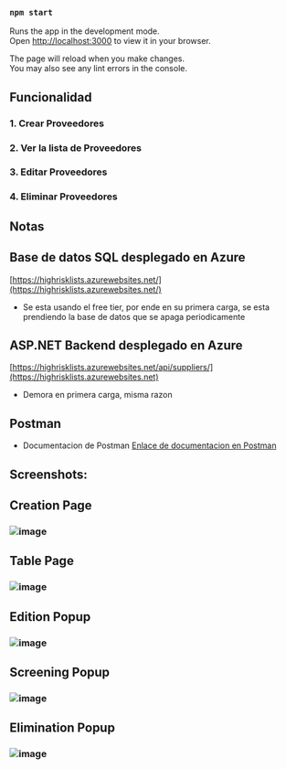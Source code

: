
### `npm start`

Runs the app in the development mode.\
Open [http://localhost:3000](http://localhost:3000) to view it in your browser.

The page will reload when you make changes.\
You may also see any lint errors in the console.
## Funcionalidad
### 1. Crear Proveedores
### 2. Ver la lista de Proveedores
### 3. Editar Proveedores
### 4. Eliminar Proveedores

## Notas
## Base de datos SQL desplegado en Azure
[https://highrisklists.azurewebsites.net/](https://highrisklists.azurewebsites.net/)

- Se esta usando el free tier, por ende en su primera carga, se esta prendiendo la base de datos que se apaga periodicamente

## ASP.NET Backend desplegado en Azure
[https://highrisklists.azurewebsites.net/api/suppliers/](https://highrisklists.azurewebsites.net)

- Demora en primera carga, misma razon

## Postman
- Documentacion de Postman
[Enlace de documentacion en Postman](https://api-team-2546.postman.co/workspace/HighRiskLists~41314683-eee9-4dd6-a77d-a7869500a91a/collection/18392507-f3dbd408-be4f-463c-a5de-6e20a027c0db?action=share&creator=18392507/)

## Screenshots:
## Creation Page
### ![image](https://github.com/user-attachments/assets/d2789923-631d-47ff-9431-53835708b764)

## Table Page
### ![image](https://github.com/user-attachments/assets/fffa953f-e126-44ba-a6e8-bbbedc957e0c)
## Edition Popup
### ![image](https://github.com/user-attachments/assets/06025739-e4d4-4396-8cee-1ea6c180912f)
## Screening Popup
### ![image](https://github.com/user-attachments/assets/cb81a075-50d3-40a2-88cb-a6d389c0a286)
## Elimination Popup
### ![image](https://github.com/user-attachments/assets/d63f2fac-b860-451e-b500-79ceb4739a9c)



